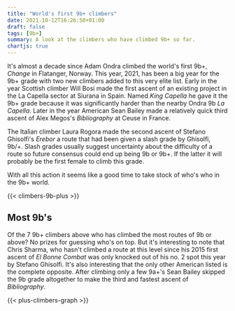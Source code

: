 ```yaml
---
title: "World's first 9b+ climbers"
date: 2021-10-12T16:26:50+01:00
draft: false
tags: [9b+]
summary: A look at the climbers who have climbed 9b+ so far.
chartjs: true
---
```


It's almost a decade since Adam Ondra climbed the world's first 9b+, *Change* in Flatanger, Norway. This year, 2021, has been a big year for the 9b+ grade with two new climbers added to this very elite list. Early in the year Scottish climber Will Bosi made the first ascent of an existing project in the La Capella sector at Siurana in Spain. Named  *King Capella* he gave it the 9b+ grade because it was significantly harder than the nearby Ondra 9b *La Capella*. Later in the year American Sean Bailey made a relatively quick third ascent of Alex Megos's *Bibliography* at Ceuse in France.

The Italian climber Laura Rogora made the second ascent of Stefano Ghisolfi's *Erebor* a route that had been given a slash grade by Ghisolfi, 9b/+. Slash grades usually suggest uncertainty about the difficulty of a route so future consensus could end up being 9b or 9b+. If the latter it will probably be the first female to climb this grade. 

With all this action it seems like a good time to take stock of who's who in the 9b+ world.

{{< climbers-9b-plus >}}


## Most 9b's

Of the 7 9b+ climbers above who has climbed the most routes of 9b or above? No prizes for guessing who's on top. But it's interesting to note that Chris Sharma, who hasn't climbed a route at this level since his 2015 first ascent of *El Bonne Combat* was only knocked out of his no. 2 spot this year by Stefano Ghisolfi. It's also interesting that the only other American listed is the complete opposite. After climbing only a few 9a+'s Sean Bailey skipped the 9b grade altogether to make the third and fastest ascent of *Bibliography*.

{{< plus-climbers-graph >}}